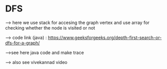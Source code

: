 # DFS #

   --> here we use stack for accesing the graph vertex  and use array for checking whether the node is visited or not
    
   --> code link (java) : https://www.geeksforgeeks.org/depth-first-search-or-dfs-for-a-graph/
    
   -->see here java code and  make trace
   
   --> also see vivekannad video
